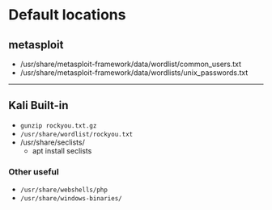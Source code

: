 # Default locations

## metasploit

- /usr/share/metasploit-framework/data/wordlist/common_users.txt
- /usr/share/metasploit-framework/data/wordlists/unix_passwords.txt

---

## Kali Built-in

- `gunzip rockyou.txt.gz` 
- `/usr/share/wordlist/rockyou.txt`
- /usr/share/seclists/
	- apt install seclists

### Other useful 
- `/usr/share/webshells/php`
- `/usr/share/windows-binaries/`
